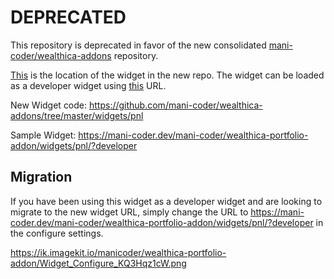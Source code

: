# DEPRECATED

This repository is deprecated in favor of the new consolidated [mani-coder/wealthica-addons](https://github.com/mani-coder/wealthica-addons) repository.

[This](https://github.com/mani-coder/wealthica-addons/tree/master/widgets/pnl) is the location of the widget in the new repo. The widget can be loaded as a developer widget using [this](https://mani-coder.dev/mani-coder/wealthica-portfolio-addon/widgets/pnl/?developer) URL.

New Widget code: https://github.com/mani-coder/wealthica-addons/tree/master/widgets/pnl

Sample Widget: https://mani-coder.dev/mani-coder/wealthica-portfolio-addon/widgets/pnl/?developer


## Migration

If you have been using this widget as a developer widget and are looking to migrate to the new widget URL, simply change the URL to https://mani-coder.dev/mani-coder/wealthica-portfolio-addon/widgets/pnl/?developer in the configure settings.

https://ik.imagekit.io/manicoder/wealthica-portfolio-addon/Widget_Configure_KQ3Hqz1cW.png

